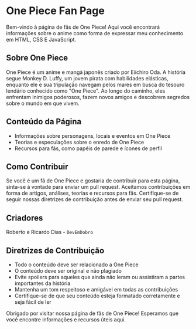 # One Piece Fan Page

Bem-vindo à página de fãs de One Piece! Aqui você encontrará informações sobre o anime como forma de expressar meu conhecimento em HTML, CSS E JavaScript.

## Sobre One Piece

One Piece é um anime e mangá japonês criado por Eiichiro Oda. A história segue Monkey D. Luffy, um jovem pirata com habilidades elásticas, enquanto ele e sua tripulação navegam pelos mares em busca do tesouro lendário conhecido como "One Piece". Ao longo do caminho, eles enfrentam inimigos poderosos, fazem novos amigos e descobrem segredos sobre o mundo em que vivem.

## Conteúdo da Página


- Informações sobre personagens, locais e eventos em One Piece
- Teorias e especulações sobre o enredo de One Piece
- Recursos para fãs, como papéis de parede e ícones de perfil

## Como Contribuir

Se você é um fã de One Piece e gostaria de contribuir para esta página, sinta-se à vontade para enviar um pull request. Aceitamos contribuições em forma de artigos, análises, teorias e recursos para fãs. Certifique-se de seguir nossas diretrizes de contribuição antes de enviar seu pull request.

## Criadores
Roberto e Ricardo Dias - `DevEmDobro`

## Diretrizes de Contribuição

- Todo o conteúdo deve ser relacionado a One Piece
- O conteúdo deve ser original e não plagiado
- Evite spoilers para aqueles que ainda não leram ou assistiram a partes importantes da história
- Mantenha um tom respeitoso e amigável em todas as contribuições
- Certifique-se de que seu conteúdo esteja formatado corretamente e seja fácil de ler

Obrigado por visitar nossa página de fãs de One Piece! Esperamos que você encontre informações e recursos úteis aqui.
